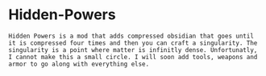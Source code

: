 Hidden-Powers
=======

    Hidden Powers is a mod that adds compressed obsidian that goes until it is compressed four times and then you can craft a singularity. The singularity is a point where matter is infinitly dense. Unfortunatly, I cannot make this a small circle. I will soon add tools, weapons and armor to go along with everything else.
